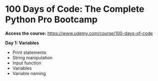 # 100 Days of Code: The Complete Python Pro Bootcamp
 
**Access the course:** https://www.udemy.com/course/100-days-of-code

**Day 1: Variables**
- Print statements
- String manipulation
- Input function
- Variables
- Variable naming
